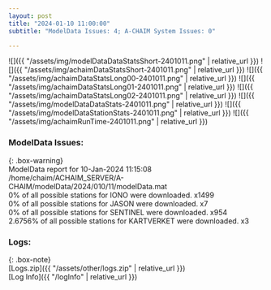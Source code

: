 ```yaml
---
layout: post
title: "2024-01-10 11:00:00"
subtitle: "ModelData Issues: 4; A-CHAIM System Issues: 0"

---
```


![]({{ "/assets/img/modelDataDataStatsShort-2401011.png" | relative_url }})
![]({{ "/assets/img/achaimDataStatsShort-2401011.png" | relative_url }})
![]({{ "/assets/img/achaimDataStatsLong00-2401011.png" | relative_url }})
![]({{ "/assets/img/achaimDataStatsLong01-2401011.png" | relative_url }})
![]({{ "/assets/img/achaimDataStatsLong02-2401011.png" | relative_url }})
![]({{ "/assets/img/modelDataDataStats-2401011.png" | relative_url }})
![]({{ "/assets/img/modelDataStationStats-2401011.png" | relative_url }})
![]({{ "/assets/img/achaimRunTime-2401011.png" | relative_url }})


### ModelData Issues:  
  
{: .box-warning}  
 ModelData report for 10-Jan-2024 11:15:08   
 /home/chaim/ACHAIM_SERVER/A-CHAIM/modelData/2024/010/11/modelData.mat   
 0% of all possible stations for IONO were downloaded. x1499   
 0% of all possible stations for JASON were downloaded. x7   
 0% of all possible stations for SENTINEL were downloaded. x954   
 2.6756% of all possible stations for KARTVERKET were downloaded. x3   
  


### Logs:  
  
{: .box-note}  
[Logs.zip]({{ "/assets/other/logs.zip" | relative_url }})  
[Log Info]({{ "/logInfo" | relative_url }})  
